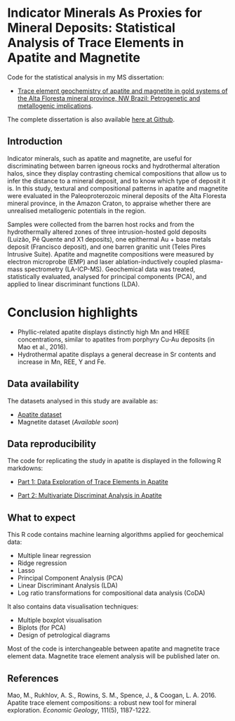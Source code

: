 # Indicator Minerals As Proxies for Mineral Deposits: Statistical Analysis of Trace Elements in Apatite and Magnetite
Code for the statistical analysis in my MS dissertation: 

- [Trace element geochemistry of apatite and magnetite in gold systems of the Alta Floresta mineral province, NW Brazil: Petrogenetic and metallogenic implications](http://hdl.handle.net/11449/193761).

The complete dissertation is also available [here at Github](https://github.com/pedroafleite/trace-elements-apatite-magnetite/blob/main/leite2020_dissertation.pdf).

## Introduction

Indicator minerals, such as apatite and magnetite, are useful for discriminating between barren igneous rocks and hydrothermal alteration halos, since they display contrasting chemical compositions that allow us to infer the distance to a mineral deposit, and to know which type of deposit it is. In this study, textural and compositional patterns in apatite and magnetite were evaluated in the Paleoproterozoic mineral deposits of the Alta Floresta mineral province, in the Amazon Craton, to appraise whether there are unrealised metallogenic potentials in the region. 

Samples were collected from the barren host rocks and from the hydrothermally altered zones of three intrusion-hosted gold deposits (Luizão, Pé Quente and X1 deposits), one epithermal Au + base metals deposit (Francisco deposit), and one barren granitic unit (Teles Pires Intrusive Suite). Apatite and magnetite compositions were measured by electron microprobe (EMP) and laser ablation-inductively coupled plasma-mass spectrometry (LA-ICP-MS). Geochemical data was treated, statistically evaluated, analysed for principal components (PCA), and applied to linear discriminant functions (LDA). 

# Conclusion highlights
- Phyllic-related apatite displays distinctly high Mn and HREE concentrations, similar to apatites from porphyry Cu-Au deposits (in Mao et al., 2016).
- Hydrothermal apatite displays a general decrease in Sr contents and increase in Mn, REE, Y and Fe.

## Data availability
The datasets analysed in this study are available as:
- [Apatite dataset](https://github.com/pedroafleite/trace-elements-apatite-magnetite/blob/main/geochem_ap.csv)
- Magnetite dataset (*Available soon*)

## Data reproducibility
The code for replicating the study in apatite is displayed in the following R markdowns:

- [Part 1: Data Exploration of Trace Elements in Apatite](https://github.com/pedroafleite/trace-elements-apatite-magnetite/blob/main/part1_apatite.md#part-1-data-exploration-of-trace-elements-in-apatite)

- [Part 2: Multivariate Discriminat Analysis in Apatite](https://github.com/pedroafleite/trace-elements-apatite-magnetite/blob/main/part2_apatite_discriminant.md)

## What to expect
This R code contains machine learning algorithms applied for geochemical data:
- Multiple linear regression
- Ridge regression
- Lasso
- Principal Component Analysis (PCA)
- Linear Discriminant Analysis (LDA)
- Log ratio transformations for compositional data analysis (CoDA)

It also contains data visualisation techniques:
- Multiple boxplot visualisation
- Biplots (for PCA)
- Design of petrological diagrams

Most of the code is interchangeable between apatite and magnetite trace element data. Magnetite trace element analysis will be published later on.

## References

Mao, M., Rukhlov, A. S., Rowins, S. M., Spence, J., & Coogan, L. A. 2016. Apatite trace element compositions: a robust new tool for mineral exploration. *Economic Geology*, 111(5), 1187-1222.
